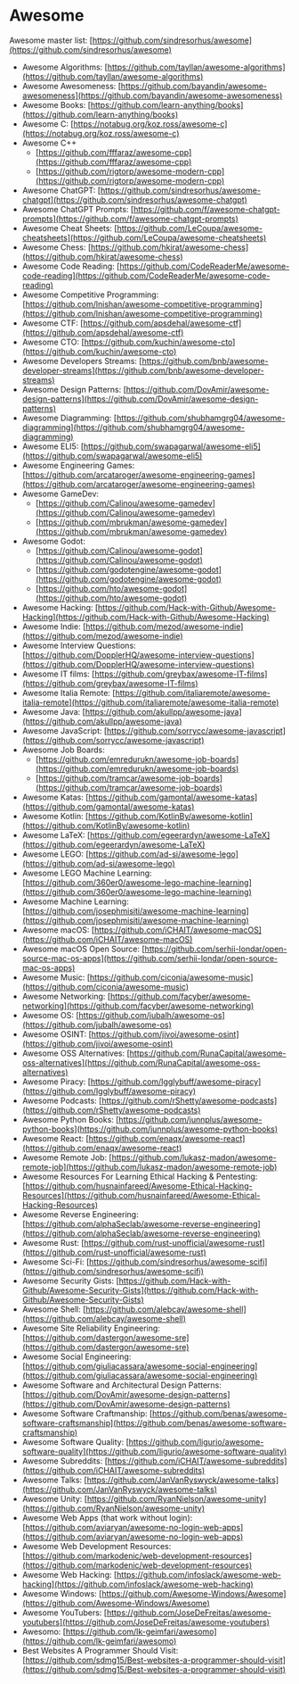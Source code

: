 # Awesome

Awesome master list: [https://github.com/sindresorhus/awesome](https://github.com/sindresorhus/awesome)

* Awesome Algorithms: [https://github.com/tayllan/awesome-algorithms](https://github.com/tayllan/awesome-algorithms)
* Awesome Awesomeness: [https://github.com/bayandin/awesome-awesomeness](https://github.com/bayandin/awesome-awesomeness)
* Awesome Books: [https://github.com/learn-anything/books](https://github.com/learn-anything/books)
* Awesome C: [https://notabug.org/koz.ross/awesome-c](https://notabug.org/koz.ross/awesome-c)
* Awesome C++
  * [https://github.com/fffaraz/awesome-cpp](https://github.com/fffaraz/awesome-cpp)
  * [https://github.com/rigtorp/awesome-modern-cpp](https://github.com/rigtorp/awesome-modern-cpp)
* Awesome ChatGPT: [https://github.com/sindresorhus/awesome-chatgpt](https://github.com/sindresorhus/awesome-chatgpt)
* Awesome ChatGPT Prompts: [https://github.com/f/awesome-chatgpt-prompts](https://github.com/f/awesome-chatgpt-prompts)
* Awesome Cheat Sheets: [https://github.com/LeCoupa/awesome-cheatsheets](https://github.com/LeCoupa/awesome-cheatsheets)
* Awesome Chess: [https://github.com/hkirat/awesome-chess](https://github.com/hkirat/awesome-chess)
* Awesome Code Reading: [https://github.com/CodeReaderMe/awesome-code-reading](https://github.com/CodeReaderMe/awesome-code-reading)
* Awesome Competitive Programming: [https://github.com/lnishan/awesome-competitive-programming](https://github.com/lnishan/awesome-competitive-programming)
* Awesome CTF: [https://github.com/apsdehal/awesome-ctf](https://github.com/apsdehal/awesome-ctf)
* Awesome CTO: [https://github.com/kuchin/awesome-cto](https://github.com/kuchin/awesome-cto)
* Awesome Developers Streams: [https://github.com/bnb/awesome-developer-streams](https://github.com/bnb/awesome-developer-streams)
* Awesome Design Patterns: [https://github.com/DovAmir/awesome-design-patterns](https://github.com/DovAmir/awesome-design-patterns)
* Awesome Diagramming: [https://github.com/shubhamgrg04/awesome-diagramming](https://github.com/shubhamgrg04/awesome-diagramming)
* Awesome ELI5: [https://github.com/swapagarwal/awesome-eli5](https://github.com/swapagarwal/awesome-eli5)
* Awesome Engineering Games: [https://github.com/arcataroger/awesome-engineering-games](https://github.com/arcataroger/awesome-engineering-games)
* Awesome GameDev:
  * [https://github.com/Calinou/awesome-gamedev](https://github.com/Calinou/awesome-gamedev)
  * [https://github.com/mbrukman/awesome-gamedev](https://github.com/mbrukman/awesome-gamedev)
* Awesome Godot:
  * [https://github.com/Calinou/awesome-godot](https://github.com/Calinou/awesome-godot)
  * [https://github.com/godotengine/awesome-godot](https://github.com/godotengine/awesome-godot)
  * [https://github.com/hto/awesome-godot](https://github.com/hto/awesome-godot)
* Awesome Hacking: [https://github.com/Hack-with-Github/Awesome-Hacking](https://github.com/Hack-with-Github/Awesome-Hacking)
* Awesome Indie: [https://github.com/mezod/awesome-indie](https://github.com/mezod/awesome-indie)
* Awesome Interview Questions: [https://github.com/DopplerHQ/awesome-interview-questions](https://github.com/DopplerHQ/awesome-interview-questions)
* Awesome IT films: [https://github.com/greybax/awesome-IT-films](https://github.com/greybax/awesome-IT-films)
* Awesome Italia Remote: [https://github.com/italiaremote/awesome-italia-remote](https://github.com/italiaremote/awesome-italia-remote)
* Awesome Java: [https://github.com/akullpp/awesome-java](https://github.com/akullpp/awesome-java)
* Awesome JavaScript: [https://github.com/sorrycc/awesome-javascript](https://github.com/sorrycc/awesome-javascript)
* Awesome Job Boards:
  * [https://github.com/emredurukn/awesome-job-boards](https://github.com/emredurukn/awesome-job-boards)
  * [https://github.com/tramcar/awesome-job-boards](https://github.com/tramcar/awesome-job-boards)
* Awesome Katas: [https://github.com/gamontal/awesome-katas](https://github.com/gamontal/awesome-katas)
* Awesome Kotlin: [https://github.com/KotlinBy/awesome-kotlin](https://github.com/KotlinBy/awesome-kotlin)
* Awesome LaTeX: [https://github.com/egeerardyn/awesome-LaTeX](https://github.com/egeerardyn/awesome-LaTeX)
* Awesome LEGO: [https://github.com/ad-si/awesome-lego](https://github.com/ad-si/awesome-lego)
* Awesome LEGO Machine Learning: [https://github.com/360er0/awesome-lego-machine-learning](https://github.com/360er0/awesome-lego-machine-learning)
* Awesome Machine Learning: [https://github.com/josephmisiti/awesome-machine-learning](https://github.com/josephmisiti/awesome-machine-learning)
* Awesome macOS: [https://github.com/iCHAIT/awesome-macOS](https://github.com/iCHAIT/awesome-macOS)
* Awesome macOS Open Source: [https://github.com/serhii-londar/open-source-mac-os-apps](https://github.com/serhii-londar/open-source-mac-os-apps)
* Awesome Music: [https://github.com/ciconia/awesome-music](https://github.com/ciconia/awesome-music)
* Awesome Networking: [https://github.com/facyber/awesome-networking](https://github.com/facyber/awesome-networking)
* Awesome OS: [https://github.com/jubalh/awesome-os](https://github.com/jubalh/awesome-os)
* Awesome OSINT: [https://github.com/jivoi/awesome-osint](https://github.com/jivoi/awesome-osint)
* Awesome OSS Alternatives: [https://github.com/RunaCapital/awesome-oss-alternatives](https://github.com/RunaCapital/awesome-oss-alternatives)
* Awesome Piracy: [https://github.com/Igglybuff/awesome-piracy](https://github.com/Igglybuff/awesome-piracy)
* Awesome Podcasts: [https://github.com/rShetty/awesome-podcasts](https://github.com/rShetty/awesome-podcasts)
* Awesome Python Books: [https://github.com/junnplus/awesome-python-books](https://github.com/junnplus/awesome-python-books)
* Awesome React: [https://github.com/enaqx/awesome-react](https://github.com/enaqx/awesome-react)
* Awesome Remote Job: [https://github.com/lukasz-madon/awesome-remote-job](https://github.com/lukasz-madon/awesome-remote-job)
* Awesome Resources For Learning Ethical Hacking & Pentesting: [https://github.com/husnainfareed/Awesome-Ethical-Hacking-Resources](https://github.com/husnainfareed/Awesome-Ethical-Hacking-Resources)
* Awesome Reverse Engineering: [https://github.com/alphaSeclab/awesome-reverse-engineering](https://github.com/alphaSeclab/awesome-reverse-engineering)
* Awesome Rust: [https://github.com/rust-unofficial/awesome-rust](https://github.com/rust-unofficial/awesome-rust)
* Awesome Sci-Fi: [https://github.com/sindresorhus/awesome-scifi](https://github.com/sindresorhus/awesome-scifi)
* Awesome Security Gists: [https://github.com/Hack-with-Github/Awesome-Security-Gists](https://github.com/Hack-with-Github/Awesome-Security-Gists)
* Awesome Shell: [https://github.com/alebcay/awesome-shell](https://github.com/alebcay/awesome-shell)
* Awesome Site Reliability Engineering: [https://github.com/dastergon/awesome-sre](https://github.com/dastergon/awesome-sre)
* Awesome Social Engineering: [https://github.com/giuliacassara/awesome-social-engineering](https://github.com/giuliacassara/awesome-social-engineering)
* Awesome Software and Architectural Design Patterns: [https://github.com/DovAmir/awesome-design-patterns](https://github.com/DovAmir/awesome-design-patterns)
* Awesome Software Craftmanship: [https://github.com/benas/awesome-software-craftsmanship](https://github.com/benas/awesome-software-craftsmanship)
* Awesome Software Quality: [https://github.com/ligurio/awesome-software-quality](https://github.com/ligurio/awesome-software-quality)
* Awesome Subreddits: [https://github.com/iCHAIT/awesome-subreddits](https://github.com/iCHAIT/awesome-subreddits)
* Awesome Talks: [https://github.com/JanVanRyswyck/awesome-talks](https://github.com/JanVanRyswyck/awesome-talks)
* Awesome Unity: [https://github.com/RyanNielson/awesome-unity](https://github.com/RyanNielson/awesome-unity)
* Awesome Web Apps (that work without login): [https://github.com/aviaryan/awesome-no-login-web-apps](https://github.com/aviaryan/awesome-no-login-web-apps)
* Awesome Web Development Resources: [https://github.com/markodenic/web-development-resources](https://github.com/markodenic/web-development-resources)
* Awesome Web Hacking: [https://github.com/infoslack/awesome-web-hacking](https://github.com/infoslack/awesome-web-hacking)
* Awesome Windows: [https://github.com/Awesome-Windows/Awesome](https://github.com/Awesome-Windows/Awesome)
* Awesome YouTubers: [https://github.com/JoseDeFreitas/awesome-youtubers](https://github.com/JoseDeFreitas/awesome-youtubers)
* Awesomo: [https://github.com/lk-geimfari/awesomo](https://github.com/lk-geimfari/awesomo)
* Best Websites A Programmer Should Visit: [https://github.com/sdmg15/Best-websites-a-programmer-should-visit](https://github.com/sdmg15/Best-websites-a-programmer-should-visit)
